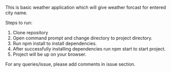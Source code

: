 This is basic weather application which will give weather forcast for entered city name.

Steps to run:
1. Clone repository
2. Open command prompt and change directory to project directory.
3. Run npm install to install dependencies.
4. After successfully installing dependencies run npm start to start project.
5. Project will be up on your browser.

For any queries/issue, please add comments in issue section.
